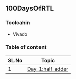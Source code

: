 ## 100DaysOfRTL

### Toolcahin
- Vivado

### Table of content

|SL.No|Topic|
|----|----|
|1| [Day_1:half_adder](/1_Day/) |

